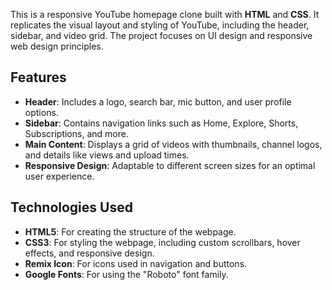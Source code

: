 This is a responsive YouTube homepage clone built with **HTML** and **CSS**. It replicates the visual layout and styling of YouTube, including the header, sidebar, and video grid. The project focuses on UI design and responsive web design principles.

## Features

- **Header**: Includes a logo, search bar, mic button, and user profile options.
- **Sidebar**: Contains navigation links such as Home, Explore, Shorts, Subscriptions, and more.
- **Main Content**: Displays a grid of videos with thumbnails, channel logos, and details like views and upload times.
- **Responsive Design**: Adaptable to different screen sizes for an optimal user experience.

## Technologies Used

- **HTML5**: For creating the structure of the webpage.
- **CSS3**: For styling the webpage, including custom scrollbars, hover effects, and responsive design.
- **Remix Icon**: For icons used in navigation and buttons.
- **Google Fonts**: For using the "Roboto" font family.
